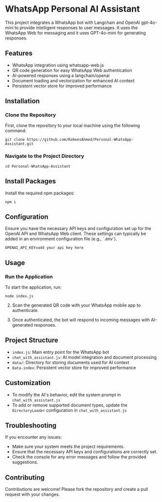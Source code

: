 # WhatsApp Personal AI Assistant

This project integrates a WhatsApp bot with Langchain and OpenAI gpt-4o-mini to provide intelligent responses to user messages. It uses the WhatsApp Web for messaging and it uses GPT-4o-mini for generating responses.

## Features

- WhatsApp integration using whatsapp-web.js
- QR code generation for easy WhatsApp Web authentication
- AI-powered responses using a langchain/openai
- Document loading and vectorization for enhanced AI context
- Persistent vector store for improved performance

## Installation

###  Clone the Repository

First, clone the repository to your local machine using the following command:

```
git clone https://github.com/RaheesAhmed/Personal-WhatsApp-Assistant.git
```

###  Navigate to the Project Directory
```
cd Personal-WhatsApp-Assistant
```

##  Install Packages

Install the required npm packages:

```
npm i
```

## Configuration

Ensure you have the necessary API keys and configuration set up for the OpenAI  API and WhatsApp Web client. These settings can typically be added in an environment configuration file (e.g., \`.env\`).

```
OPENAI_API_KEY=add your api key here
```
## Usage

### Run the Application

To start the application, run:

```
node index.js
```

2. Scan the generated QR code with your WhatsApp mobile app to authenticate.

3. Once authenticated, the bot will respond to incoming messages with AI-generated responses.

## Project Structure

- `index.js`: Main entry point for the WhatsApp bot
- `chat_with_assistant.js`: AI model integration and document processing
- `data/`: Directory for storing documents used for AI context
- `Data.index`: Persistent vector store for improved performance

## Customization

- To modify the AI's behavior, edit the system prompt in `chat_with_assistant.js`
- To add or remove supported document types, update the `DirectoryLoader` configuration in `chat_with_assistant.js`



## Troubleshooting

If you encounter any issues:

- Make sure your system meets the project requirements.
- Ensure that the necessary API keys and configurations are correctly set.
- Check the console for any error messages and follow the provided suggestions.

## Contributing

Contributions are welcome! Please fork the repository and create a pull request with your changes.
